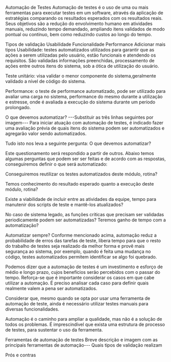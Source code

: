 Automação de Testes
Automação de testes é o uso de uma ou mais ferramentas para executar testes em um software, através da aplicação de estratégias comparando os resultados esperados com os resultados reais. Seus objetivos são a redução do envolvimento humano em atividades manuais, reduzindo tempo demandado, ampliando itens validados de modo pontual ou contínuo, bem como reduzindo custos ao longo do tempo.

Tipos de validação
Usabilidade
Funcionalidade
Performance
Adicionar mais tipos
Usabilidade: testes automatizados utilizados para garantir que as ações a serem utilizadas pelo usuário, estão funcionais e atendendo os requisitos. São validadas informações preenchidas, processamento de ações entre outros itens do sistema, sob a ótica de utilização do usuário.

Teste unitário: visa validar o menor componente do sistema,geralmente validado a nível de código do sistema.

Performance: o teste de performance automatizado, pode ser utilizado para avaliar uma carga no sistema, performance do mesmo durante a utilização e estresse, onde é avaliada a execução do sistema durante um período prolongado.

O que devemos automatizar?
---Substituir as três linhas seguintes por imagem--- Para iniciar atuação com automação de testes, é indicado fazer uma avaliação prévia de quais itens do sistema podem ser automatizados e agregarão valor sendo automatizados.

Tudo isto nos leva a seguinte pergunta: O que devemos automatizar?

Este questionamento será respondido a partir de outros. Abaixo temos algumas perguntas que podem ser ser feitas e de acordo com as respostas, conseguiremos definir o que será automatizado:

Conseguiremos reutilizar os testes automatizados deste módulo, rotina?

Temos conhecimento do resultado esperado quanto a execução deste módulo, rotina?

Existe a viabilidade de incluir entre as atividades da equipe, tempo para manutenir dos scripts de teste e mantê-los atualizados?

No caso de sistema legado, as funções críticas que precisam ser validadas periodicamente podem ser automatizadas? Teremos ganho de tempo com a automatização?

Automatizar sempre?
Conforme mencionado acima, automação reduz a probabilidade de erros das tarefas de teste, libera tempo para que o resto do trabalho de testes seja realizado da melhor forma e provê mais segurança ao sistema, por exemplo, quando é feita uma mudança no código, testes automatizados permitem identificar se algo foi quebrado.

Podemos dizer que a automação de testes é um investimento e esforço de médio e longo prazo, cujos benefícios serão percebidos com o passar do tempo. Reforça-se que é importante considerar os casos em que cabe utilizar a automação. É preciso analisar cada caso para definir quais realmente valem a pena ser automatizados.

Considerar que, mesmo quando se opta por usar uma ferramenta de automação de teste, ainda é necessário utilizar testes manuais para diversas funcionalidades.

Automação é o caminho para ampliar a qualidade, mas não é a solução de todos os problemas. É imprescindível que exista uma estrutura de processo de testes, para sustentar o uso da ferramenta.

Ferramentas de automação de testes
Breve descrição e imagem com as principais ferramentas de automação---
Quais tipos de validação realizam

Prós e contras